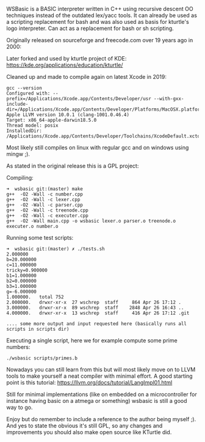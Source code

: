 
WSBasic is a BASIC interpreter written in C++ using recursive descent OO techniques instead of the outdated lex/yacc tools. It can already be used as a scripting replacement for bash and was also used as basis for kturtle's logo interpreter. Can act as a replacement for bash or sh scripting.

Originally released on sourceforge and freecode.com over 19 years ago in 2000:

Later forked and used by kturtle project of KDE:
https://kde.org/applications/education/kturtle/

Cleaned up and made to compile again on latest Xcode in 2019:
```
gcc --version
Configured with: --prefix=/Applications/Xcode.app/Contents/Developer/usr --with-gxx-include-dir=/Applications/Xcode.app/Contents/Developer/Platforms/MacOSX.platform/Developer/SDKs/MacOSX10.14.sdk/usr/include/c++/4.2.1
Apple LLVM version 10.0.1 (clang-1001.0.46.4)
Target: x86_64-apple-darwin18.5.0
Thread model: posix
InstalledDir: /Applications/Xcode.app/Contents/Developer/Toolchains/XcodeDefault.xctoolchain/usr/bin

```

Most likely still compiles on linux with regular gcc and on windows using mingw ;).

As stated in the original release this is a GPL project:


Compiling:

```
➜  wsbasic git:(master) make
g++  -O2 -Wall -c number.cpp
g++  -O2 -Wall -c lexer.cpp
g++  -O2 -Wall -c parser.cpp
g++  -O2 -Wall -c treenode.cpp
g++  -O2 -Wall -c executer.cpp
g++  -O2 -Wall main.cpp -o wsbasic lexer.o parser.o treenode.o executer.o number.o
```


Running some test scripts:
```
➜  wsbasic git:(master) ✗ ./tests.sh 
2.000000
b=20.000000
c=11.000000
tricky=0.900000
b1=1.000000
b2=0.000000
b3=1.000000
g=-6.000000
1.000000.	total 752
2.000000.	drwxr-xr-x  27 wschrep  staff     864 Apr 26 17:12 .
3.000000.	drwxr-xr-x  89 wschrep  staff    2848 Apr 26 16:43 ..
4.000000.	drwxr-xr-x  13 wschrep  staff     416 Apr 26 17:12 .git

.... some more output and input requested here (basically runs all scripts in scripts dir)
```


Executing a single script, here we for example compute some prime numbers:
```
./wsbasic scripts/primes.b 
```

Nowadays you can still learn from this but will most likely move on to LLVM tools to make yourself a neat compiler with minimal effort.
A good starting point is this tutorial:
https://llvm.org/docs/tutorial/LangImpl01.html

Still for minimal implementations (like on embedded on a microcontroller for instance having basic on a atmega or something) wsbasic is still 
a good way to go.

Enjoy but do remember to include a reference to the author being myself ;). 
And yes to state the obvious it's still GPL, so any changes and improvements you should also make open source like KTurtle did.


